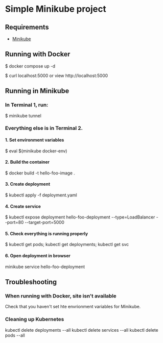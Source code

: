 # Simple Minikube project
## Requirements
* [Minikube](https://minikube.sigs.k8s.io/docs/)

## Running with Docker
$ docker compose up -d

$ curl localhost:5000 or view http://localhost:5000

## Running in Minikube
### In Terminal 1, run:
$ minikube tunnel

### Everything else is in Terminal 2.
#### 1. Set environment variables
$ eval $(minikube docker-env)

#### 2. Build the container
$ docker build -t hello-foo-image .

#### 3. Create deployment
$ kubectl apply -f deployment.yaml

#### 4. Create service
$ kubectl expose deployment hello-foo-deployment --type=LoadBalancer --port=80 --target-port=5000

#### 5. Check everything is running properly
$ kubectl get pods; kubectl get deployments; kubectl get svc

#### 6. Open deployment in browser
minikube service hello-foo-deployment

## Troubleshooting
### When running with Docker, site isn't available
Check that you haven't set hte envrionment variables for Minikube.

### Cleaning up Kubernetes
kubectl delete deployments --all
kubectl delete services --all
kubectl delete pods --all
